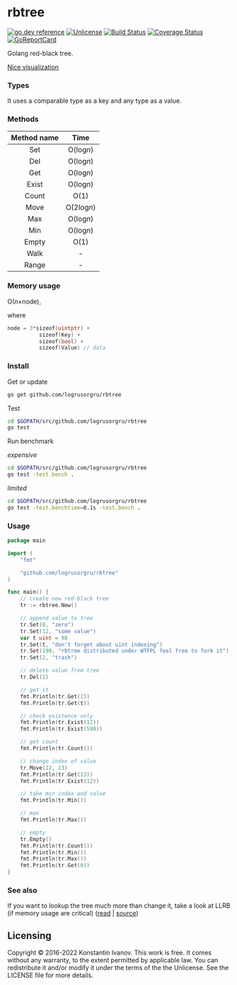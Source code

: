 rbtree
=====

[![go.dev reference](https://img.shields.io/badge/go.dev-reference-007d9c?logo=go&logoColor=white)](https://pkg.go.dev/github.com/logrusorgru/rbtree?utm_source=godoc)
[![Unlicense](https://img.shields.io/badge/license-unlicense-blue.svg)](http://unlicense.org/)
[![Build Status](https://travis-ci.org/logrusorgru/rbtree.svg)](https://travis-ci.org/logrusorgru/rbtree)
[![Coverage Status](https://coveralls.io/repos/logrusorgru/rbtree/badge.svg?branch=master)](https://coveralls.io/r/logrusorgru/rbtree?branch=master)
[![GoReportCard](http://goreportcard.com/badge/logrusorgru/rbtree)](http://goreportcard.com/report/logrusorgru/rbtree)

Golang red-black tree.

[Nice visualization](http://www.cs.usfca.edu/~galles/visualization/RedBlack.html)

### Types

It uses a comparable type as a key and any type as a value.

### Methods

| Method name | Time |
|:-----------:|:----:|
| Set   | O(log*n*) |
| Del   | O(log*n*) |
| Get   | O(log*n*) |
| Exist | O(log*n*) |
| Count | O(1) |
| Move  | O(2log*n*) |
| Max   | O(log*n*) |
| Min   | O(log*n*) |
| Empty | O(1) |
| Walk  |  -   |
| Range |  -   |

### Memory usage

O(*n*&times;node),

where
```go
node = 3*sizeof(uintptr) +
          sizeof(Key) +
          sizeof(bool) +
          sizeof(Value) // data
```

### Install

Get or update

```bash
go get github.com/logrusorgru/rbtree
```

Test

```bash
cd $GOPATH/src/github.com/logrusorgru/rbtree
go test
```

Run benchmark

_expensive_

```bash
cd $GOPATH/src/github.com/logrusorgru/rbtree
go test -test.bench .
```
_limited_

```bash
cd $GOPATH/src/github.com/logrusorgru/rbtree
go test -test.benchtime=0.1s -test.bench .
```

### Usage

```go
package main

import (
	"fmt"

	"github.com/logrusorgru/rbtree"
)

func main() {
	// create new red-black tree
	tr := rbtree.New()

	// append value to tree
	tr.Set(0, "zero")
	tr.Set(12, "some value")
	var t uint = 98
	tr.Set(t, "don't forget about uint indexing")
	tr.Set(199, "rbtree distributed under WTFPL feel free to fork it")
	tr.Set(2, "trash")

	// delete value from tree
	tr.Del(2)

	// get it
	fmt.Println(tr.Get(2))
	fmt.Println(tr.Get(t))

	// check existence only
	fmt.Println(tr.Exist(12))
	fmt.Println(tr.Exist(590))

	// get count
	fmt.Println(tr.Count())

	// change index of value
	tr.Move(12, 13)
	fmt.Println(tr.Get(13))
	fmt.Println(tr.Exist(12))

	// take min index and value
	fmt.Println(tr.Min())

	// max
	fmt.Println(tr.Max())

	// empty
	tr.Empty()
	fmt.Println(tr.Count())
	fmt.Println(tr.Min())
	fmt.Println(tr.Max())
	fmt.Println(tr.Get(0))
}
```

### See also

If you want to lookup the tree much more than change it,
take a look at LLRB (if memory usage are critical)
([read](http://www.read.seas.harvard.edu/~kohler/notes/llrb.html) |
[source](https://github.com/petar/GoLLRB))

## Licensing

Copyright © 2016-2022 Konstantin Ivanov. This work is free. It comes without any
warranty, to the extent permitted by applicable law. You can redistribute it
and/or modify it under the terms of the the Unlicense. See the LICENSE file for
more details.
